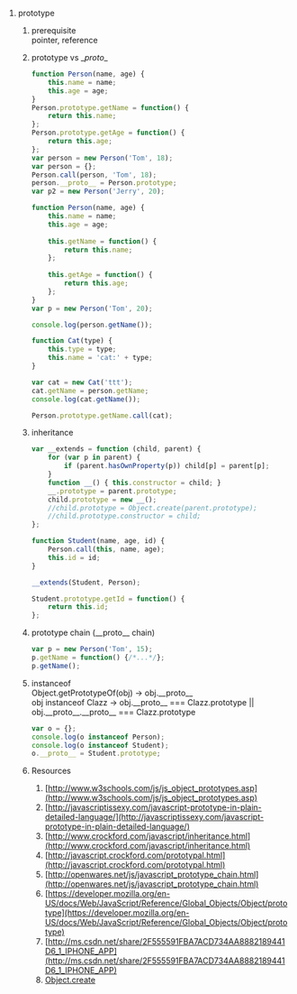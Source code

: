 1. prototype
    1. prerequisite  
        pointer, reference
    1. prototype vs \__proto__

        ```javascript
        function Person(name, age) {
            this.name = name;
            this.age = age;
        }
        Person.prototype.getName = function() {
            return this.name;
        };
        Person.prototype.getAge = function() {
            return this.age;
        };
        var person = new Person('Tom', 18);
        var person = {};
        Person.call(person, 'Tom', 18);
        person.__proto__ = Person.prototype;
        var p2 = new Person('Jerry', 20);
        ```
        
        ```javascript
        function Person(name, age) {
            this.name = name;
            this.age = age;
            
            this.getName = function() {
                return this.name;
            };
            
            this.getAge = function() {
                return this.age;
            };
        }
        var p = new Person('Tom', 20);
        ```
        
        ```javascript
        console.log(person.getName());

        function Cat(type) {
            this.type = type;
            this.name = 'cat:' + type;
        }
        
        var cat = new Cat('ttt');
        cat.getName = person.getName;
        console.log(cat.getName());
        
        Person.prototype.getName.call(cat);
        ```
        
    1. inheritance

        ```javascript
        var __extends = function (child, parent) {
            for (var p in parent) {
                if (parent.hasOwnProperty(p)) child[p] = parent[p];
            }
            function __() { this.constructor = child; }
            __.prototype = parent.prototype;
            child.prototype = new __();
            //child.prototype = Object.create(parent.prototype);
            //child.prototype.constructor = child;
        };

        function Student(name, age, id) {
            Person.call(this, name, age);
            this.id = id;
        }

        __extends(Student, Person);

        Student.prototype.getId = function() {
            return this.id;
        };
        ```
    
    1. prototype chain (\_\_proto\_\_ chain)

        ```javascript
        var p = new Person('Tom', 15);
        p.getName = function() {/*...*/};
        p.getName();
        ```

    1. instanceof  
        Object.getPrototypeOf(obj) -> obj.\_\_proto\_\_  
        obj instanceof Clazz -> obj.\_\_proto\_\_ === Clazz.prototype || obj.\_\_proto\_\_.\_\_proto\_\_ === Clazz.prototype

        ```javascript
        var o = {};
        console.log(o instanceof Person);
        console.log(o instanceof Student);
        o.__proto__ = Student.prototype;
        ```

    1. Resources  
        1. [http://www.w3schools.com/js/js_object_prototypes.asp](http://www.w3schools.com/js/js_object_prototypes.asp)
        1. [http://javascriptissexy.com/javascript-prototype-in-plain-detailed-language/](http://javascriptissexy.com/javascript-prototype-in-plain-detailed-language/)
        1. [http://www.crockford.com/javascript/inheritance.html](http://www.crockford.com/javascript/inheritance.html)
        1. [http://javascript.crockford.com/prototypal.html](http://javascript.crockford.com/prototypal.html)
        1. [http://openwares.net/js/javascript_prototype_chain.html](http://openwares.net/js/javascript_prototype_chain.html)
        1. [https://developer.mozilla.org/en-US/docs/Web/JavaScript/Reference/Global_Objects/Object/prototype](https://developer.mozilla.org/en-US/docs/Web/JavaScript/Reference/Global_Objects/Object/prototype)
        1. [http://ms.csdn.net/share/2F555591FBA7ACD734AA8882189441D6_1_IPHONE_APP](http://ms.csdn.net/share/2F555591FBA7ACD734AA8882189441D6_1_IPHONE_APP)
        1. [Object.create](https://developer.mozilla.org/en/docs/Web/JavaScript/Reference/Global_Objects/Object/create)
